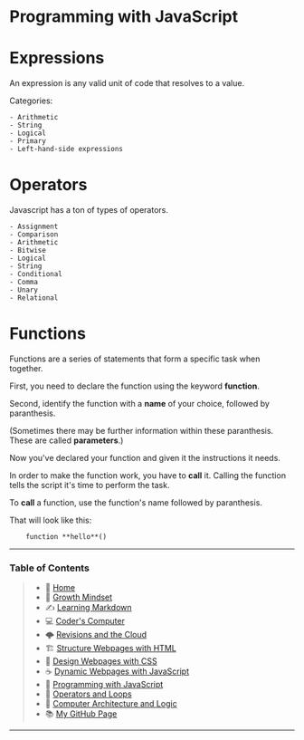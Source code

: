 
# Programming with JavaScript

# Expressions

An expression is any valid unit of code that resolves to a value.

Categories:

    - Arithmetic
    - String
    - Logical
    - Primary
    - Left-hand-side expressions

# Operators

Javascript has a ton of types of operators.

    - Assignment
    - Comparison
    - Arithmetic
    - Bitwise
    - Logical
    - String
    - Conditional
    - Comma
    - Unary
    - Relational 

# Functions

Functions are a series of statements that form a specific task when together. 

First, you need to declare the function using the keyword **function**. 

Second, identify the function with a **name** of your choice, followed by paranthesis. 

(Sometimes there may be further information within these paranthesis. These are called **parameters**.)

Now you've declared your function and given it the instructions it needs. 

In order to make the function work, you have to **call** it. Calling the function tells the script it's time to perform the task. 

To **call** a function, use the function's name followed by paranthesis. 

That will look like this:

        function **hello**()

_____

### **Table of Contents**

> * 🏡 [Home](README.md)
> * 💭 [Growth Mindset](growthmindset.md)
> * ✍️ [Learning Markdown](learningmarkdown.md)
> * 💻 [Coder's Computer](coderscomputer.md)
> * 🌩️ [Revisions and the Cloud](revisionscloud.md)
> * 🏗️ [Structure Webpages with HTML](structure.md)
> * 🎨 [Design Webpages with CSS](designcss.md)
> * ☕ [Dynamic Webpages with JavaScript](dynamicjava.md)
> * 🌵 [Programming with JavaScript](programjs.md)
> * 🤖 [Operators and Loops](operloops.md)
> * 🧮 [Computer Architecture and Logic](comparchlogic.md)
> * 📚 [My GitHub Page](https://github.com/mistidinzy)

_____

